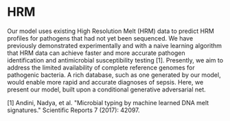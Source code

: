 # HRM

Our model uses existing High Resolution Melt (HRM) data to predict HRM profiles for pathogens that had not yet been sequenced. We have previously demonstrated experimentally and with a naive learning algorithm that HRM data can achieve faster and more accurate pathogen identification and antimicrobial susceptibility testing [1]. Presently, we aim to address the limited availability of complete reference genomes for pathogenic bacteria. A rich database, such as one generated by our model, would enable more rapid and accurate diagnoses of sepsis. Here, we present our model, built upon a conditional generative adversarial net.

[1] Andini, Nadya, et al. "Microbial typing by machine learned DNA melt signatures." Scientific Reports 7 (2017): 42097.
